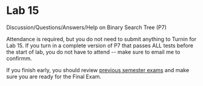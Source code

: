 # Lab 15

Discussion/Questions/Answers/Help on Binary Search Tree (P7)<br>

Attendance is required, but you do not need to submit anything to Turnin for Lab 15. If you turn in a complete version of P7 that passes ALL tests before the start of lab, you do not have to attend -- make sure to email me to confirmm.

If you finish early, you should review [previous semester exams](http://www.ecst.csuchico.edu/~trhenry/classes/211.s17/exams.html) and make sure you are ready for the Final Exam.
